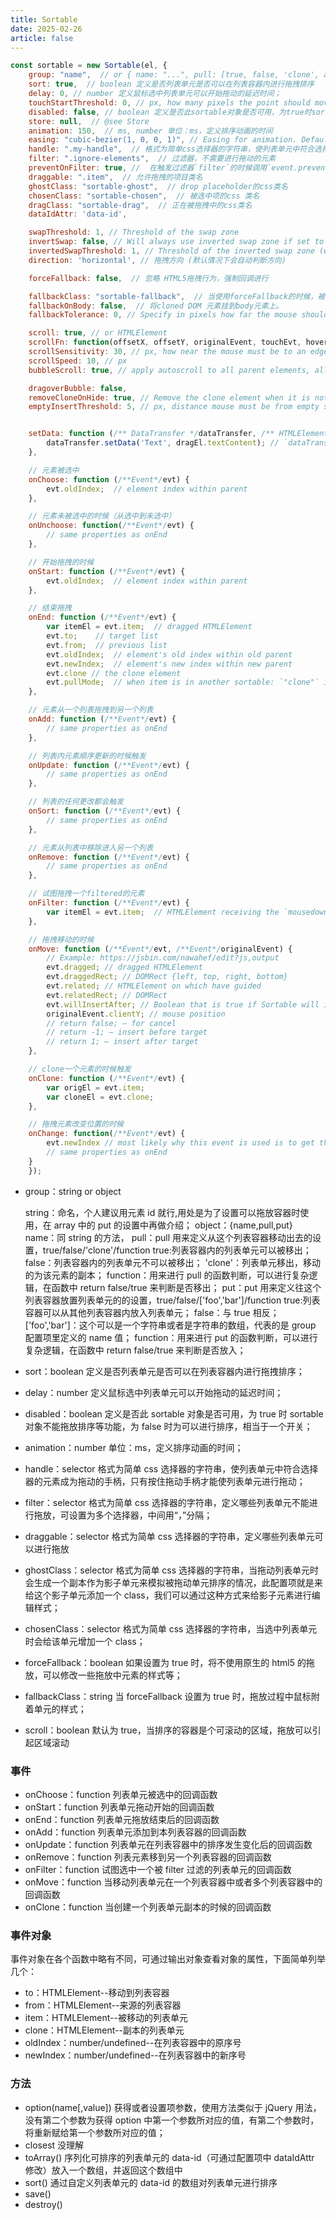 ```yaml
---
title: Sortable
date: 2025-02-26
article: false
---
```


```js
const sortable = new Sortable(el, {
    group: "name",  // or { name: "...", pull: [true, false, 'clone', array], put: [true, false, array] }
    sort: true,  // boolean 定义是否列表单元是否可以在列表容器内进行拖拽排序
    delay: 0, // number 定义鼠标选中列表单元可以开始拖动的延迟时间；
    touchStartThreshold: 0, // px, how many pixels the point should move before cancelling a delayed drag event
    disabled: false, // boolean 定义是否此sortable对象是否可用，为true时sortable对象不能拖放排序等功能，为false时为可以进行排序，相当于一个开关；
    store: null,  // @see Store
    animation: 150,  // ms, number 单位：ms，定义排序动画的时间
    easing: "cubic-bezier(1, 0, 0, 1)", // Easing for animation. Defaults to null. See https://easings.net/ for examples.
    handle: ".my-handle",  // 格式为简单css选择器的字符串，使列表单元中符合选择器的元素成为拖动的手柄，只有按住拖动手柄才能使列表单元进行拖动
    filter: ".ignore-elements",  // 过滤器，不需要进行拖动的元素
    preventOnFilter: true, //  在触发过滤器`filter`的时候调用`event.preventDefault()`
    draggable: ".item",  // 允许拖拽的项目类名
    ghostClass: "sortable-ghost",  // drop placeholder的css类名
    chosenClass: "sortable-chosen",  // 被选中项的css 类名
    dragClass: "sortable-drag",  // 正在被拖拽中的css类名
    dataIdAttr: 'data-id',

    swapThreshold: 1, // Threshold of the swap zone
    invertSwap: false, // Will always use inverted swap zone if set to true
    invertedSwapThreshold: 1, // Threshold of the inverted swap zone (will be set to swapThreshold value by default)
    direction: 'horizontal', // 拖拽方向 (默认情况下会自动判断方向)

    forceFallback: false,  // 忽略 HTML5拖拽行为，强制回调进行

    fallbackClass: "sortable-fallback",  // 当使用forceFallback的时候，被复制的dom的css类名
    fallbackOnBody: false,  // 将cloned DOM 元素挂到body元素上。
    fallbackTolerance: 0, // Specify in pixels how far the mouse should move before it's considered as a drag.

    scroll: true, // or HTMLElement
    scrollFn: function(offsetX, offsetY, originalEvent, touchEvt, hoverTargetEl) { ... }, // if you have custom scrollbar scrollFn may be used for autoscrolling
    scrollSensitivity: 30, // px, how near the mouse must be to an edge to start scrolling.
    scrollSpeed: 10, // px
    bubbleScroll: true, // apply autoscroll to all parent elements, allowing for easier movement

    dragoverBubble: false,
    removeCloneOnHide: true, // Remove the clone element when it is not showing, rather than just hiding it
    emptyInsertThreshold: 5, // px, distance mouse must be from empty sortable to insert drag element into it


    setData: function (/** DataTransfer */dataTransfer, /** HTMLElement*/dragEl) {
        dataTransfer.setData('Text', dragEl.textContent); // `dataTransfer` object of HTML5 DragEvent
    },

    // 元素被选中
    onChoose: function (/**Event*/evt) {
        evt.oldIndex;  // element index within parent
    },

    // 元素未被选中的时候（从选中到未选中）
    onUnchoose: function(/**Event*/evt) {
        // same properties as onEnd
    },

    // 开始拖拽的时候
    onStart: function (/**Event*/evt) {
        evt.oldIndex;  // element index within parent
    },

    // 结束拖拽
    onEnd: function (/**Event*/evt) {
        var itemEl = evt.item;  // dragged HTMLElement
        evt.to;    // target list
        evt.from;  // previous list
        evt.oldIndex;  // element's old index within old parent
        evt.newIndex;  // element's new index within new parent
        evt.clone // the clone element
        evt.pullMode;  // when item is in another sortable: `"clone"` if cloning, `true` if moving
    },

    // 元素从一个列表拖拽到另一个列表
    onAdd: function (/**Event*/evt) {
        // same properties as onEnd
    },

    // 列表内元素顺序更新的时候触发
    onUpdate: function (/**Event*/evt) {
        // same properties as onEnd
    },

    // 列表的任何更改都会触发
    onSort: function (/**Event*/evt) {
        // same properties as onEnd
    },

    // 元素从列表中移除进入另一个列表
    onRemove: function (/**Event*/evt) {
        // same properties as onEnd
    },

    // 试图拖拽一个filtered的元素
    onFilter: function (/**Event*/evt) {
        var itemEl = evt.item;  // HTMLElement receiving the `mousedown|tapstart` event.
    },

    // 拖拽移动的时候
    onMove: function (/**Event*/evt, /**Event*/originalEvent) {
        // Example: https://jsbin.com/nawahef/edit?js,output
        evt.dragged; // dragged HTMLElement
        evt.draggedRect; // DOMRect {left, top, right, bottom}
        evt.related; // HTMLElement on which have guided
        evt.relatedRect; // DOMRect
        evt.willInsertAfter; // Boolean that is true if Sortable will insert drag element after target by default
        originalEvent.clientY; // mouse position
        // return false; — for cancel
        // return -1; — insert before target
        // return 1; — insert after target
    },

    // clone一个元素的时候触发
    onClone: function (/**Event*/evt) {
        var origEl = evt.item;
        var cloneEl = evt.clone;
    },

    // 拖拽元素改变位置的时候
    onChange: function(/**Event*/evt) {
        evt.newIndex // most likely why this event is used is to get the dragging element's current index
        // same properties as onEnd
    }
    });

```

- group：string or object

  string：命名，个人建议用元素 id 就行,用处是为了设置可以拖放容器时使用，在 array 中的 put 的设置中再做介绍；
  object：{name,pull,put}
  name：同 string 的方法，
  pull：pull 用来定义从这个列表容器移动出去的设置，true/false/'clone'/function
  true:列表容器内的列表单元可以被移出；
  false：列表容器内的列表单元不可以被移出；
  'clone'：列表单元移出，移动的为该元素的副本；
  function：用来进行 pull 的函数判断，可以进行复杂逻辑，在函数中 return false/true 来判断是否移出；
  put：put 用来定义往这个列表容器放置列表单元的的设置，true/false/['foo','bar']/function
  true:列表容器可以从其他列表容器内放入列表单元；
  false：与 true 相反；
  ['foo','bar']：这个可以是一个字符串或者是字符串的数组，代表的是 group 配置项里定义的 name 值；
  function：用来进行 put 的函数判断，可以进行复杂逻辑，在函数中 return false/true 来判断是否放入；

- sort：boolean 定义是否列表单元是否可以在列表容器内进行拖拽排序；
- delay：number 定义鼠标选中列表单元可以开始拖动的延迟时间；
- disabled：boolean 定义是否此 sortable 对象是否可用，为 true 时 sortable 对象不能拖放排序等功能，为 false 时为可以进行排序，相当于一个开关；
- animation：number 单位：ms，定义排序动画的时间；
- handle：selector 格式为简单 css 选择器的字符串，使列表单元中符合选择器的元素成为拖动的手柄，只有按住拖动手柄才能使列表单元进行拖动；
- filter：selector 格式为简单 css 选择器的字符串，定义哪些列表单元不能进行拖放，可设置为多个选择器，中间用“，”分隔；
- draggable：selector 格式为简单 css 选择器的字符串，定义哪些列表单元可以进行拖放
- ghostClass：selector 格式为简单 css 选择器的字符串，当拖动列表单元时会生成一个副本作为影子单元来模拟被拖动单元排序的情况，此配置项就是来给这个影子单元添加一个 class，我们可以通过这种方式来给影子元素进行编辑样式；
- chosenClass：selector 格式为简单 css 选择器的字符串，当选中列表单元时会给该单元增加一个 class；
- forceFallback：boolean 如果设置为 true 时，将不使用原生的 html5 的拖放，可以修改一些拖放中元素的样式等；
- fallbackClass：string 当 forceFallback 设置为 true 时，拖放过程中鼠标附着单元的样式；
- scroll：boolean 默认为 true，当排序的容器是个可滚动的区域，拖放可以引起区域滚动

### 事件

- onChoose：function 列表单元被选中的回调函数
- onStart：function 列表单元拖动开始的回调函数
- onEnd：function 列表单元拖放结束后的回调函数
- onAdd：function 列表单元添加到本列表容器的回调函数
- onUpdate：function 列表单元在列表容器中的排序发生变化后的回调函数
- onRemove：function 列表元素移到另一个列表容器的回调函数
- onFilter：function 试图选中一个被 filter 过滤的列表单元的回调函数
- onMove：function 当移动列表单元在一个列表容器中或者多个列表容器中的回调函数
- onClone：function 当创建一个列表单元副本的时候的回调函数

### 事件对象

事件对象在各个函数中略有不同，可通过输出对象查看对象的属性，下面简单列举几个：

- to：HTMLElement--移动到列表容器
- from：HTMLElement--来源的列表容器
- item：HTMLElement--被移动的列表单元
- clone：HTMLElement--副本的列表单元
- oldIndex：number/undefined--在列表容器中的原序号
- newIndex：number/undefined--在列表容器中的新序号

### 方法

- option(name[,value])
  获得或者设置项参数，使用方法类似于 jQuery 用法，没有第二个参数为获得 option 中第一个参数所对应的值，有第二个参数时，将重新赋给第一个参数所对应的值；
- closest
  没理解
- toArray()
  序列化可排序的列表单元的 data-id（可通过配置项中 dataIdAttr 修改）放入一个数组，并返回这个数组中
- sort()
  通过自定义列表单元的 data-id 的数组对列表单元进行排序
- save()
- destroy()
